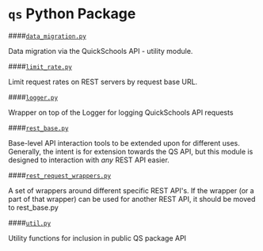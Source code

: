 `qs` Python Package
===

####[`data_migration.py`](./data_migration.py)

Data migration via the QuickSchools API - utility module.

####[`limit_rate.py`](./limit_rate.py)

Limit request rates on REST servers by request base URL.

####[`logger.py`](./logger.py)

Wrapper on top of the Logger for logging QuickSchools API requests

####[`rest_base.py`](./rest_base.py)

Base-level API interaction tools to be extended upon for different uses.
Generally, the intent is for extension towards the QS API, but this module
is designed to interaction with *any* REST API easier.


####[`rest_request_wrappers.py`](./rest_request_wrappers.py)

A set of wrappers around different specific REST API's. If the wrapper (or a
part of that wrapper) can be used for another REST API, it should be moved to
rest_base.py


####[`util.py`](./util.py)

Utility functions for inclusion in public QS package API
